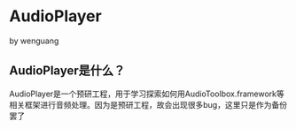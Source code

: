 # AudioPlayer
by wenguang
## AudioPlayer是什么？
AudioPlayer是一个预研工程，用于学习探索如何用AudioToolbox.framework等相关框架进行音频处理。因为是预研工程，故会出现很多bug，这里只是作为备份罢了
